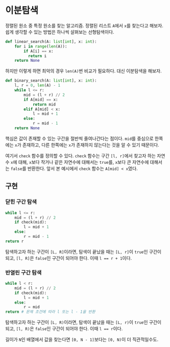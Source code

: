 # 이분탐색

정렬된 원소 중 특정 원소를 찾는 알고리즘. 정렬된 리스트 `A`에서 `x`를 찾는다고 해보자. 쉽게 생각할 수 있는 방법은 하나씩 살펴보는 선형탐색이다.

```py
def linear_search(A: list[int], x: int):
    for i in range(len(A)):
        if A[i] == x:
          return i
    return None
```

하지만 이렇게 하면 최악의 경우 `len(A)`번 비교가 필요하다. 대신 이분탐색을 해보자.

```py
def binary_search(A: list[int], x: int):
    l, r = 0, len(A) - 1
    while l <= r:
        mid = (l + r) // 2
        if A[mid] == x:
            return mid
        elif A[mid] < x:
            l = mid + 1
        else:
            r = mid - 1
    return None
```

핵심은 값이 존재할 수 있는 구간을 절반씩 줄여나간다는 점이다. `mid`를 중심으로 한쪽에는 `x`가 존재하고, 다른 한쪽에는 `x`가 존재하지 않는다는 것을 알 수 있기 때문이다.

여기서 `check` 함수를 정의할 수 있다. `check` 함수는 구간 `[l, r]`에서 찾고자 하는 자연수 `x`에 대해, `x`보다 작거나 같은 자연수에 대해서는 `true`를, `x`보다 큰 자연수에 대해서는 `false`를 반환한다. 앞서 본 예시에서 `check` 함수는 `A[mid] < x`였다.

## 구현

### 닫힌 구간 탐색

```py
while l <= r:
    mid = (l + r) // 2
    if check(mid):
        l = mid + 1
    else:
        r = mid - 1
return r
```

탐색하고자 하는 구간이 `[L, R]`이라면, 탐색이 끝났을 때는 `[L, r]`이 `true`인 구간이 되고, `[l, R]`은 `false`인 구간이 되어야 한다. 이때 `l == r + 1`이다.

### 반열린 구간 탐색

```py
while l < r:
    mid = (l + r) // 2
    if check(mid):
        l = mid + 1
    else:
        r = mid
return # 문제 조건에 따라 l 또는 l - 1을 반환
```

탐색하고자 하는 구간이 `[L, R)`이라면, 탐색이 끝났을 때는 `[L, r)`이 `true`인 구간이 되고, `[l, R)`은 `false`인 구간이 되어야 한다. 이때 `l == r`이다.

길이가 `N`인 배열에서 값을 찾는다면 `[0, N - 1]`보다는 `[0, N)`이 더 직관적일수도.
